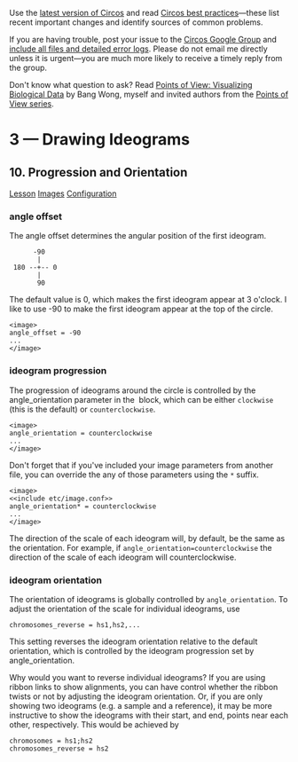Use the [latest version of Circos](/software/download/circos/) and read
[Circos best
practices](/documentation/tutorials/reference/best_practices/)—these list
recent important changes and identify sources of common problems.

If you are having trouble, post your issue to the [Circos Google
Group](https://groups.google.com/group/circos-data-visualization) and [include
all files and detailed error logs](/support/support/). Please do not email me
directly unless it is urgent—you are much more likely to receive a timely
reply from the group.

Don't know what question to ask? Read [Points of View: Visualizing Biological
Data](https://www.nature.com/nmeth/journal/v9/n12/full/nmeth.2258.html) by
Bang Wong, myself and invited authors from the [Points of View
series](https://mk.bcgsc.ca/pointsofview).

# 3 — Drawing Ideograms

## 10\. Progression and Orientation

[Lesson](/documentation/tutorials/ideograms/progression_and_orientation/lesson)
[Images](/documentation/tutorials/ideograms/progression_and_orientation/images)
[Configuration](/documentation/tutorials/ideograms/progression_and_orientation/configuration)

### angle offset

The angle offset determines the angular position of the first ideogram.

    
    
          -90
           |
     180 --+-- 0
           |
           90
    

The default value is 0, which makes the first ideogram appear at 3 o'clock. I
like to use -90 to make the first ideogram appear at the top of the circle.

    
    
    <image>
    angle_offset = -90
    ...
    </image>
    

### ideogram progression

The progression of ideograms around the circle is controlled by the
angle_orientation parameter in the <image> block, which can be either
`clockwise` (this is the default) or `counterclockwise`.

    
    
    <image>
    angle_orientation = counterclockwise
    ...
    </image>
    

Don't forget that if you've included your image parameters from another file,
you can override the any of those parameters using the `*` suffix.

    
    
    <image>
    <<include etc/image.conf>>
    angle_orientation* = counterclockwise
    ...
    </image>
    

The direction of the scale of each ideogram will, by default, be the same as
the orientation. For example, if `angle_orientation=counterclockwise` the
direction of the scale of each ideogram will counterclockwise.

### ideogram orientation

The orientation of ideograms is globally controlled by `angle_orientation`. To
adjust the orientation of the scale for individual ideograms, use

    
    
    chromosomes_reverse = hs1,hs2,...
    

This setting reverses the ideogram orientation relative to the default
orientation, which is controlled by the ideogram progression set by
angle_orientation.

Why would you want to reverse individual ideograms? If you are using ribbon
links to show alignments, you can have control whether the ribbon twists or
not by adjusting the ideogram orientation. Or, if you are only showing two
ideograms (e.g. a sample and a reference), it may be more instructive to show
the ideograms with their start, and end, points near each other, respectively.
This would be achieved by

    
    
    chromosomes = hs1;hs2
    chromosomes_reverse = hs2
    


